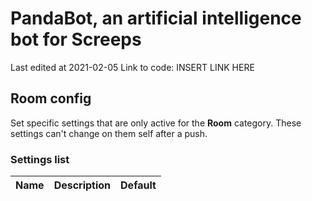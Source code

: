 # PandaBot, an artificial intelligence bot for Screeps

Last edited at 2021-02-05
Link to code: INSERT LINK HERE

## Room config

Set specific settings that are only active for the **Room** category. These settings can't change on them self after a push.

### Settings list

| Name    | Description                                            | Default |
|---------|:------------------------------------------------------:|---------|
